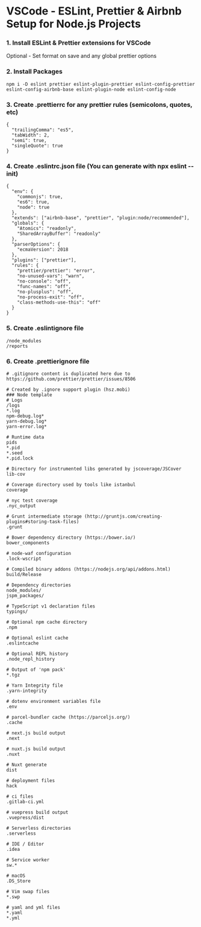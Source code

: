 # VSCode - ESLint, Prettier & Airbnb Setup for Node.js Projects

### 1. Install ESLint & Prettier extensions for VSCode

Optional - Set format on save and any global prettier options

### 2. Install Packages

```
npm i -D eslint prettier eslint-plugin-prettier eslint-config-prettier eslint-config-airbnb-base eslint-plugin-node eslint-config-node
```

### 3. Create .prettierrc for any prettier rules (semicolons, quotes, etc)

```
{
  "trailingComma": "es5",
  "tabWidth": 2,
  "semi": true,
  "singleQuote": true
}
```

### 4. Create .eslintrc.json file (You can generate with npx eslint --init)

```
{
  "env": {
    "commonjs": true,
    "es6": true,
    "node": true
  },
  "extends": ["airbnb-base", "prettier", "plugin:node/recommended"],
  "globals": {
    "Atomics": "readonly",
    "SharedArrayBuffer": "readonly"
  },
  "parserOptions": {
    "ecmaVersion": 2018
  },
  "plugins": ["prettier"],
  "rules": {
    "prettier/prettier": "error",
    "no-unused-vars": "warn",
    "no-console": "off",
    "func-names": "off",
    "no-plusplus": "off",
    "no-process-exit": "off",
    "class-methods-use-this": "off"
  }
}
```

### 5. Create .eslintignore file
```
/node_modules
/reports
```

### 6. Create .prettierignore file
```
# .gitignore content is duplicated here due to https://github.com/prettier/prettier/issues/8506

# Created by .ignore support plugin (hsz.mobi)
### Node template
# Logs
/logs
*.log
npm-debug.log*
yarn-debug.log*
yarn-error.log*

# Runtime data
pids
*.pid
*.seed
*.pid.lock

# Directory for instrumented libs generated by jscoverage/JSCover
lib-cov

# Coverage directory used by tools like istanbul
coverage

# nyc test coverage
.nyc_output

# Grunt intermediate storage (http://gruntjs.com/creating-plugins#storing-task-files)
.grunt

# Bower dependency directory (https://bower.io/)
bower_components

# node-waf configuration
.lock-wscript

# Compiled binary addons (https://nodejs.org/api/addons.html)
build/Release

# Dependency directories
node_modules/
jspm_packages/

# TypeScript v1 declaration files
typings/

# Optional npm cache directory
.npm

# Optional eslint cache
.eslintcache

# Optional REPL history
.node_repl_history

# Output of 'npm pack'
*.tgz

# Yarn Integrity file
.yarn-integrity

# dotenv environment variables file
.env

# parcel-bundler cache (https://parceljs.org/)
.cache

# next.js build output
.next

# nuxt.js build output
.nuxt

# Nuxt generate
dist

# deployment files
hack

# ci files
.gitlab-ci.yml

# vuepress build output
.vuepress/dist

# Serverless directories
.serverless

# IDE / Editor
.idea

# Service worker
sw.*

# macOS
.DS_Store

# Vim swap files
*.swp

# yaml and yml files
*.yaml
*.yml
```